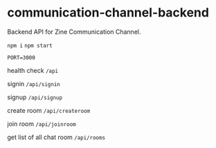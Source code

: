 # communication-channel-backend
Backend API for Zine Communication Channel.

```npm i```
```npm start```

```PORT=3000```

health check
```/api```

signin
```/api/signin```


signup
```/api/signup```


create room
```/api/createroom```


join room
```/api/joinroom```

get list of all chat room
```/api/rooms```